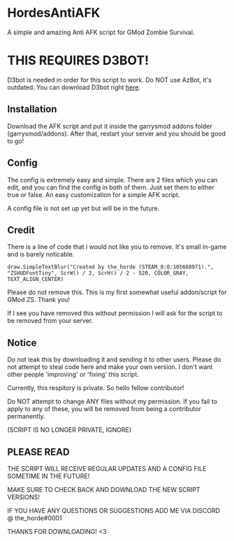 # HordesAntiAFK

A simple and amazing Anti AFK script for GMod Zombie Survival.

# THIS REQUIRES D3BOT!

D3bot is needed in order for this script to work. Do NOT use AzBot, it's outdated. You can download D3bot right [here](https://github.com/Dadido3/D3bot).

## Installation

Download the AFK script and put it inside the garrysmod addons folder (garrysmod/addons). After that, restart your server and you should be good to go!

## Config

The config is extremely easy and simple. There are 2 files which you can edit, and you can find the config in both of them. Just set them to either true or false. An easy customization for a simple AFK script.

A config file is not set up yet but will be in the future.

## Credit

There is a line of code that i would not like you to remove. It's small in-game and is barely noticable.

```draw.SimpleTextBlur("Created by the_horde (STEAM_0:0:105668971).", "ZSHUDFontTiny", ScrW() / 2, ScrH() / 2 - 520, COLOR_GRAY, TEXT_ALIGN_CENTER)```

Please do not remove this. This is my first somewhat useful addon/script for GMod ZS. Thank you!

If I see you have removed this without permission I will ask for the script to be removed from your server.

## Notice

Do not leak this by downloading it and sending it to other users. Please do not attempt to steal code here and make your own version. I don't want other people 'improving' or 'fixing' this script.

Currently, this respitory is private. So hello fellow contributor!

Do NOT attempt to change ANY files without my permission. If you fail to apply to any of these, you will be removed from being a contributor permanently.

(SCRIPT IS NO LONGER PRIVATE, IGNORE)

## PLEASE READ

THE SCRIPT WILL RECEIVE REGULAR UPDATES AND A CONFIG FILE SOMETIME IN THE FUTURE!

MAKE SURE TO CHECK BACK AND DOWNLOAD THE NEW SCRIPT VERSIONS!

IF YOU HAVE ANY QUESTIONS OR SUGGESTIONS ADD ME VIA DISCORD @ the_horde#0001

THANKS FOR DOWNLOADING! <3
